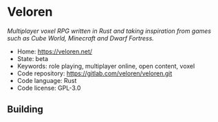 # Veloren

_Multiplayer voxel RPG written in Rust and taking inspiration from games such as Cube World, Minecraft and Dwarf Fortress._

- Home: https://veloren.net/
- State: beta
- Keywords: role playing, multiplayer online, open content, voxel
- Code repository: https://gitlab.com/veloren/veloren.git
- Code language: Rust
- Code license: GPL-3.0


## Building

